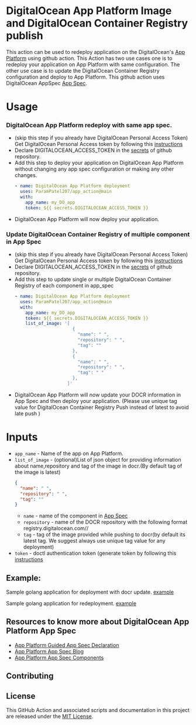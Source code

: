 # DigitalOcean App Platform Image and DigitalOcean Container Registry publish
This action can be used to redeploy application on the DigitalOcean's [App Platform](https://www.digitalocean.com/products/app-platform/) using github action. This Action has two use cases one is to redeploy your application on App Platform with same configuration. The other use case is to update the DigitalOcean Container Registry configuration and deploy to App Platform. This github action uses DigitalOcean AppSpec [App Spec](https://docs.digitalocean.com/products/app-platform/references/app-specification-reference/).
# Usage
### DigitalOcean App Platform redeploy with same app spec.
- (skip this step if you already have DigitalOcean Personal Access Token) Get DigitalOcean Personal Access token by following this [instructions](https://docs.digitalocean.com/reference/api/create-personal-access-token/)
- Declare DIGITALOCEAN_ACCESS_TOKEN in the [secrets](https://docs.github.com/en/actions/reference/encrypted-secrets#creating-encrypted-secrets-for-a-repository) of github repository. 
- Add this step to deploy your application on DigitalOcean App Platform without changing any app spec configuration or making any other changes.
  ```yaml
  - name: DigitalOcean App Platform deployment
    uses: ParamPatel207/app_action@main
    with:
      app_name: my_DO_app
      token: ${{ secrets.DIGITALOCEAN_ACCESS_TOKEN }}
  ```
- DigitalOcean App Platform will now deploy your application.

### Update DigitalOcean Container Registry of multiple component in App Spec
- (skip this step if you already have DigitalOcean Personal Access Token) Get DigitalOcean Personal Access token by following this [instructions](https://docs.digitalocean.com/reference/api/create-personal-access-token/)
- Declare DIGITALOCEAN_ACCESS_TOKEN in the [secrets](https://docs.github.com/en/actions/reference/encrypted-secrets#creating-encrypted-secrets-for-a-repository) of github repository. 
- Add this step to update single or multiple DigitalOcean Container Registry of each component in app_spec
  ```yaml
  - name: DigitalOcean App Platform deployment
    uses: ParamPatel207/app_action@main
    with:
      app_name: my_DO_app
      token: ${{ secrets.DIGITALOCEAN_ACCESS_TOKEN }}
      list_of_image: '[
                        {
                          "name": " ",
                          "repository": " ",
                          "tag": ""
                        },
                        {
                          "name": " ",
                          "repository": " ",
                          "tag": " "
                        },
                      ]'
  ```
- DigitalOcean App Platform will now update your DOCR information in App Spec and then deploy your application.
  (Please use unique tag value for DigitalOcean Container Registry Push instead of latest to avoid late push )

# Inputs
- `app_name` - Name of the app on App Platform.
- `list_of_image` - (optional)List of json object for providing information about name,repository and tag of the image in docr.(By default tag of the image is latest)
    ```json
    {
      "name": " ",
      "repository": " ",
      "tag": ""
    }
    ```
    - `name` - name of the component in [App Spec](https://docs.digitalocean.com/products/app-platform/references/app-specification-reference/)
    - `repository` - name of the DOCR repository with the following format registry.digitalocean.com/<my-registry>/<my-image>
    - `tag` - tag of the image provided while pushing to docr(by default its latest tag. We suggest always use unique tag value for any deployment)
- `token` - doctl authentication token (generate token by following this [instructions](https://docs.digitalocean.com/reference/api/create-personal-access-token/)

## Example:

Sample golang application for deployment with docr update. [example](https://github.com/ParamPatel207/docr_sample)

Sample golang application for redeployment. [example](https://github.com/ParamPatel207/sample_golang_github_action)

## Resources to know more about DigitalOcean App Platform App Spec
- [App Platform Guided App Spec Declaration](https://www.digitalocean.com/community/tech_talks/defining-your-app-specification-on-digitalocean-app-platform)
- [App Platform App Spec Blog](https://docs.digitalocean.com/products/app-platform/references/app-specification-reference/)
- [App Platform App Spec Components](https://www.digitalocean.com/blog/build-component-based-apps-with-digitalocean-app-platform/)
## Contributing



## License

This GitHub Action and associated scripts and documentation in this project are released under the [MIT License](LICENSE).
